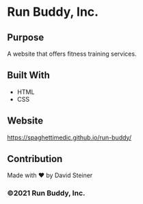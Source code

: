 # Run Buddy, Inc.

## Purpose
A website that offers fitness training services.

## Built With
* HTML
* CSS

## Website
https://spaghettimedic.github.io/run-buddy/

## Contribution
Made with ❤️ by David Steiner

### &copy;2021 Run Buddy, Inc.
